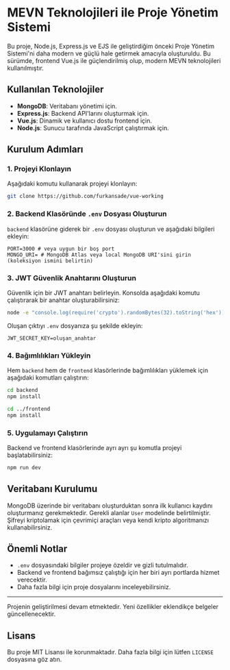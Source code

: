 # MEVN Teknolojileri ile Proje Yönetim Sistemi

Bu proje, Node.js, Express.js ve EJS ile geliştirdiğim önceki Proje Yönetim Sistemi'ni daha modern ve güçlü hale getirmek amacıyla oluşturuldu. Bu sürümde, frontend Vue.js ile güçlendirilmiş olup, modern MEVN teknolojileri kullanılmıştır.

## Kullanılan Teknolojiler
- **MongoDB**: Veritabanı yönetimi için.
- **Express.js**: Backend API'larını oluşturmak için.
- **Vue.js**: Dinamik ve kullanıcı dostu frontend için.
- **Node.js**: Sunucu tarafında JavaScript çalıştırmak için.

## Kurulum Adımları

### 1. Projeyi Klonlayın
Aşağıdaki komutu kullanarak projeyi klonlayın:
```bash
git clone https://github.com/furkansade/vue-working
```

### 2. Backend Klasöründe `.env` Dosyası Oluşturun
`backend` klasörüne giderek bir `.env` dosyası oluşturun ve aşağıdaki bilgileri ekleyin:
```env
PORT=3000 # veya uygun bir boş port
MONGO_URI= # MongoDB Atlas veya local MongoDB URI'sini girin (koleksiyon ismini belirtin)
```

### 3. JWT Güvenlik Anahtarını Oluşturun
Güvenlik için bir JWT anahtarı belirleyin. Konsolda aşağıdaki komutu çalıştırarak bir anahtar oluşturabilirsiniz:
```bash
node -e "console.log(require('crypto').randomBytes(32).toString('hex'))"
```
Oluşan çıktıyı `.env` dosyanıza şu şekilde ekleyin:
```env
JWT_SECRET_KEY=oluşan_anahtar
```

### 4. Bağımlılıkları Yükleyin
Hem `backend` hem de `frontend` klasörlerinde bağımlılıkları yüklemek için aşağıdaki komutları çalıştırın:
```bash
cd backend
npm install

cd ../frontend
npm install
```

### 5. Uygulamayı Çalıştırın
Backend ve frontend klasörlerinde ayrı ayrı şu komutla projeyi başlatabilirsiniz:
```bash
npm run dev
```

## Veritabanı Kurulumu
MongoDB üzerinde bir veritabanı oluşturduktan sonra ilk kullanıcı kaydını oluşturmanız gerekmektedir. Gerekli alanlar `User` modelinde belirtilmiştir. Şifreyi kriptolamak için çevrimiçi araçları veya kendi kripto algoritmanızı kullanabilirsiniz.

## Önemli Notlar
- `.env` dosyasındaki bilgiler projeye özeldir ve gizli tutulmalıdır.
- Backend ve frontend bağımsız çalıştığı için her biri ayrı portlarda hizmet verecektir.
- Daha fazla bilgi için proje dosyalarını inceleyebilirsiniz.

---
Projenin geliştirilmesi devam etmektedir. Yeni özellikler eklendikçe belgeler güncellenecektir.

## Lisans
Bu proje MIT Lisansı ile korunmaktadır. Daha fazla bilgi için lütfen `LICENSE` dosyasına göz atın.